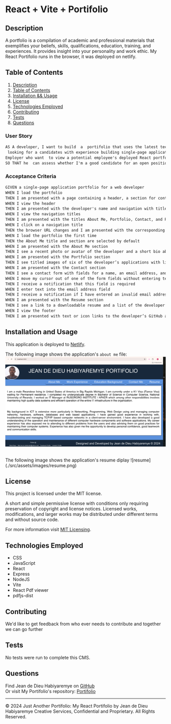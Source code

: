 # React + Vite + Portifolio
## Description
A portfolio is a compilation of academic and professional materials that exemplifies your beliefs, skills, qualifications, education, training, and experiences. It provides insight into your personality and work ethic.
My React Portifolio runs in the browser, it was deployed on netlify. 

## Table of Contents
1. [Description](#description)
2. [Table of Contents](#table-of-contents)
3. [Installation && Usage](#installation-and-usage)
4. [License](#license)
5. [Technologies Employed](#technologies-employed)
6. [Contributing](#contributing)
7. [Tests](#tests)
8. [Questions](#questions)


### User Story

```md
AS A developer, I want to build  a  portifolio that uses the latest technology so that an Employer who is
 looking for a candidates with experience building single-page applications could find me matching his criteria
Employer who want  to view a potential employee's deployed React portfolio of work samples
SO THAT he  can assess whether I'm a good candidate for an open position
```

### Acceptance Criteria 

```md
GIVEN a single-page application portfolio for a web developer
WHEN I load the portfolio
THEN I am presented with a page containing a header, a section for content, and a footer
WHEN I view the header
THEN I am presented with the developer's name and navigation with titles corresponding to different sections of the portfolio
WHEN I view the navigation titles
THEN I am presented with the titles About Me, Portfolio, Contact, and Resume, and the title corresponding to the current section is highlighted
WHEN I click on a navigation title
THEN the browser URL changes and I am presented with the corresponding section below the navigation and that title is highlighted
WHEN I load the portfolio the first time
THEN the About Me title and section are selected by default
WHEN I am presented with the About Me section
THEN I see a recent photo or avatar of the developer and a short bio about them
WHEN I am presented with the Portfolio section
THEN I see titled images of six of the developer’s applications with links to both the deployed applications and the corresponding GitHub repositories
WHEN I am presented with the Contact section
THEN I see a contact form with fields for a name, an email address, and a message
WHEN I move my cursor out of one of the form fields without entering text
THEN I receive a notification that this field is required
WHEN I enter text into the email address field
THEN I receive a notification if I have entered an invalid email address
WHEN I am presented with the Resume section
THEN I see a link to a downloadable resume and a list of the developer’s proficiencies
WHEN I view the footer
THEN I am presented with text or icon links to the developer’s GitHub and LinkedIn profiles, and their profile on a third platform (Stack Overflow, Twitter)

```

## Installation and Usage
This application is deployed to [Netlify](https://main--cute-zabaione-2e2be8.netlify.app/).



The following image shows the application's ```about me``` file:
![About Me](./src/assets/images/about.png)

</br>
The following image shows the application's resume diplay
![resume](./src/assets/images/resume.png)
</br>

## License
This project is licensed under the MIT license.

A short and simple permissive license with conditions only requiring preservation of copyright and license notices. Licensed works, modifications, and larger works may be distributed under different terms and without source code.<p/>For more information visit [MIT Licensing](https://choosealicense.com/licenses/mit/).

## Technologies Employed
* CSS
* JavaScript
* React
* Express
* NodeJS
* Vite
* React Pdf viewer
* pdfjs-dist



## Contributing
We'd like to get feedback from who ever needs to contribute and together we can go further
## Tests
No tests were run to complete this CMS.

## Questions
Find Jean de Dieu Habiyaremye on [GitHub](https://github.com/jahdona/)<br/>
Or visit My Portifolio's repository: [Portifolio](https://github.com/jahdona/Myreact-Portifolio)

- - -
© 2024 Just Another Portifolio: My React Portifolio by Jean de Dieu Habiyaremye Creative Services, Confidential and Proprietary. All Rights Reserved.

